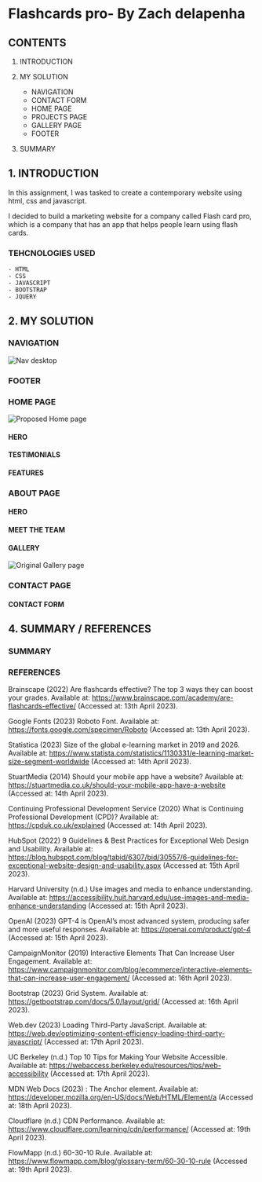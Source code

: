 # Flashcards pro- By Zach delapenha

## CONTENTS

1. INTRODUCTION

2. MY SOLUTION

   - NAVIGATION
   - CONTACT FORM
   - HOME PAGE
   - PROJECTS PAGE
   - GALLERY PAGE
   - FOOTER

3. SUMMARY

## 1. INTRODUCTION

In this assignment, I was tasked to create a contemporary website using html, css and javascript.

I decided to build a marketing website for a company called Flash card pro, which is a company that has an app that helps people learn using flash cards.

### TEHCNOLOGIES USED

    - HTML
    - CSS
    - JAVASCRIPT
    - BOOTSTRAP
    - JQUERY

## 2. MY SOLUTION

### NAVIGATION

![Nav desktop](./rmimgs/nav2-desk.png)

### FOOTER

### HOME PAGE

![Proposed Home page](./rmimgs/homepage2.png)

#### HERO

#### TESTIMONIALS

#### FEATURES

### ABOUT PAGE

#### HERO

#### MEET THE TEAM

#### GALLERY

![Original Gallery page](./rmimgs/orignal-gallery.png)

### CONTACT PAGE

#### CONTACT FORM

## 4. SUMMARY / REFERENCES

### SUMMARY

### REFERENCES

Brainscape (2022) Are flashcards effective? The top 3 ways they can boost your grades. Available at: https://www.brainscape.com/academy/are-flashcards-effective/ (Accessed at: 13th April 2023).

Google Fonts (2023) Roboto Font. Available at: https://fonts.google.com/specimen/Roboto (Accessed at: 13th April 2023).

Statistica (2023) Size of the global e-learning market in 2019 and 2026. Available at: https://www.statista.com/statistics/1130331/e-learning-market-size-segment-worldwide (Accessed at: 14th April 2023).

StuartMedia (2014) Should your mobile app have a website? Available at: https://stuartmedia.co.uk/should-your-mobile-app-have-a-website (Accessed at: 14th April 2023).

Continuing Professional Development Service (2020) What is Continuing Professional Development (CPD)? Available at: https://cpduk.co.uk/explained (Accessed at: 14th April 2023).

HubSpot (2022) 9 Guidelines & Best Practices for Exceptional Web Design and Usability. Available at: https://blog.hubspot.com/blog/tabid/6307/bid/30557/6-guidelines-for-exceptional-website-design-and-usability.aspx (Accessed at: 15th April 2023).

Harvard University (n.d.) Use images and media to enhance understanding. Available at: https://accessibility.huit.harvard.edu/use-images-and-media-enhance-understanding (Accessed at: 15th April 2023).

OpenAI (2023) GPT-4 is OpenAI’s most advanced system, producing safer and more useful responses. Available at: https://openai.com/product/gpt-4 (Accessed at: 15th April 2023).

CampaignMonitor (2019) Interactive Elements That Can Increase User Engagement. Available at: https://www.campaignmonitor.com/blog/ecommerce/interactive-elements-that-can-increase-user-engagement/ (Accessed at: 16th April 2023).

Bootstrap (2023) Grid System. Available at: https://getbootstrap.com/docs/5.0/layout/grid/ (Accessed at: 16th April 2023).

Web.dev (2023) Loading Third-Party JavaScript. Available at: https://web.dev/optimizing-content-efficiency-loading-third-party-javascript/ (Accessed at: 17th April 2023).

UC Berkeley (n.d.) Top 10 Tips for Making Your Website Accessible. Available at: https://webaccess.berkeley.edu/resources/tips/web-accessibility (Accessed at: 17th April 2023).

MDN Web Docs (2023) <a>: The Anchor element. Available at: https://developer.mozilla.org/en-US/docs/Web/HTML/Element/a (Accessed at: 18th April 2023).

Cloudflare (n.d.) CDN Performance. Available at: https://www.cloudflare.com/learning/cdn/performance/ (Accessed at: 19th April 2023).

FlowMapp (n.d.) 60-30-10 Rule. Available at: https://www.flowmapp.com/blog/glossary-term/60-30-10-rule (Accessed at: 19th April 2023).
